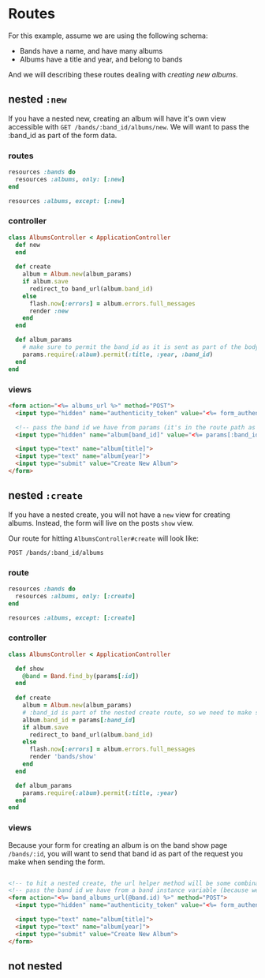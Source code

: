 # Routes

For this example, assume we are using the following schema:

* Bands have a name, and have many albums
* Albums have a title and year, and belong to bands

And we will describing these routes dealing with *creating new albums*.

## nested `:new`

If you have a nested new, creating an album will have it's own view accessible with `GET /bands/:band_id/albums/new`. We will want to pass the :band_id as part of the form data. 

### routes

```ruby
resources :bands do
  resources :albums, only: [:new]
end

resources :albums, except: [:new]
```

### controller

```ruby
class AlbumsController < ApplicationController
  def new 
  end
  
  def create
    album = Album.new(album_params)
    if album.save
      redirect_to band_url(album.band_id)
    else
      flash.now[:errors] = album.errors.full_messages
      render :new
    end
  end

  def album_params
    # make sure to permit the band_id as it is sent as part of the body of the request (the form data)
    params.require(:album).permit(:title, :year, :band_id)
  end
end
```


### views

```html
<form action="<%= albums_url %>" method="POST">
  <input type="hidden" name="authenticity_token" value="<%= form_authenticity_token %>">

  <!-- pass the band id we have from params (it's in the route path as a wildcard) so "create" action will have a band_id for the ablum we are creating -->
  <input type="hidden" name="album[band_id]" value="<%= params[:band_id] %>">

  <input type="text" name="album[title]">
  <input type="text" name="album[year]">
  <input type="submit" value="Create New Album">
</form>
```


## nested `:create`

If you have a nested create, you will not have a `new` view for creating albums. Instead, the form will live on the posts `show` view.

Our route for hitting `AlbumsController#create` will look like:

`POST /bands/:band_id/albums`

### route

```ruby
resources :bands do
  resources :albums, only: [:create]
end

resources :albums, except: [:create]
```

### controller

```ruby
class AlbumsController < ApplicationController

  def show
    @band = Band.find_by(params[:id])
  end
  
  def create
    album = Album.new(album_params)
    # :band_id is part of the nested create route, so we need to make sure to save the album with this!
    album.band_id = params[:band_id]
    if album.save
      redirect_to band_url(album.band_id)
    else
      flash.now[:errors] = album.errors.full_messages
      render 'bands/show'
    end
  end

  def album_params
    params.require(:album).permit(:title, :year)
  end
end
```

### views

Because your form for creating an album is on the band show page `/bands/:id`, you will want to send that band id as part of the request you make when sending the form.

```html

<!-- to hit a nested create, the url helper method will be some combination of the two entities you are dealing with (check your routes for this!) -->
<!-- pass the band id we have from a band instance variable (because we are in the "show" for a band, we should have access to a band) so "create" action will have a band_id for the album we are creating -->
<form action="<%= band_albums_url(@band.id) %>" method="POST">
  <input type="hidden" name="authenticity_token" value="<%= form_authenticity_token %>">

  <input type="text" name="album[title]">
  <input type="text" name="album[year]">
  <input type="submit" value="Create New Album">
</form>
```


## not nested
